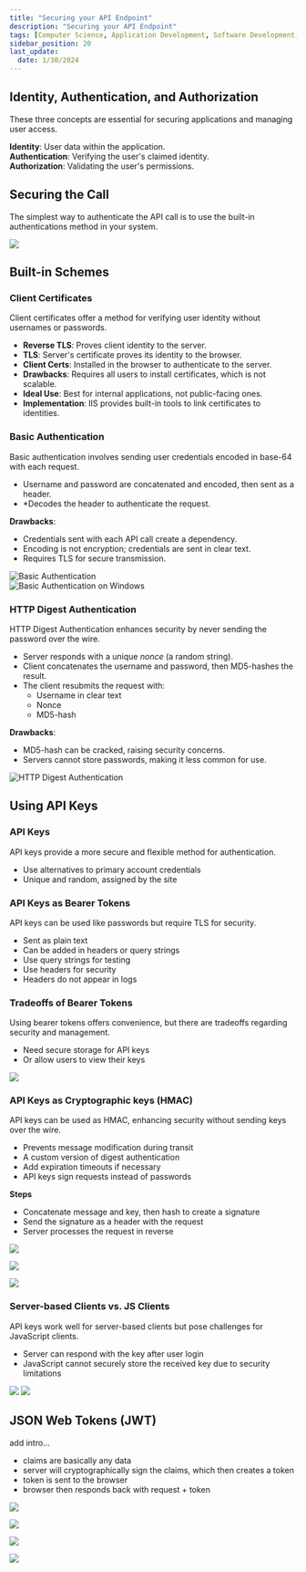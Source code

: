 ```yaml
---
title: "Securing your API Endpoint"
description: "Securing your API Endpoint"
tags: [Computer Science, Application Development, Software Development, APIs]
sidebar_position: 20
last_update:
  date: 1/30/2024
---
```


## Identity, Authentication, and Authorization

These three concepts are essential for securing applications and managing user access.

**Identity**: User data within the application.  
**Authentication**: Verifying the user's claimed identity.  
**Authorization**: Validating the user's permissions.

## Securing the Call

The simplest way to authenticate the API call is to use the built-in authentications method in your system.

![](/img/docs/codemash-api-2.png)


## Built-in Schemes

### Client Certificates

Client certificates offer a method for verifying user identity without usernames or passwords.

- **Reverse TLS**: Proves client identity to the server.
- **TLS**: Server's certificate proves its identity to the browser.
- **Client Certs**: Installed in the browser to authenticate to the server.
- **Drawbacks**: Requires all users to install certificates, which is not scalable.
- **Ideal Use**: Best for internal applications, not public-facing ones.
- **Implementation**: IIS provides built-in tools to link certificates to identities.

### Basic Authentication

Basic authentication involves sending user credentials encoded in base-64 with each request.

- Username and password are concatenated and encoded, then sent as a header.
- *Decodes the header to authenticate the request.


**Drawbacks**:
- Credentials sent with each API call create a dependency.
- Encoding is not encryption; credentials are sent in clear text.
- Requires TLS for secure transmission.


![Basic Authentication](/img/docs/codemash-api-basicauth.png)  
![Basic Authentication on Windows](/img/docs/codemash-api-basicauth-windows.png)  

### HTTP Digest Authentication

HTTP Digest Authentication enhances security by never sending the password over the wire.

  - Server responds with a unique *nonce* (a random string).
  - Client concatenates the username and password, then MD5-hashes the result.
  - The client resubmits the request with:
    - Username in clear text
    - Nonce
    - MD5-hash

**Drawbacks**:
- MD5-hash can be cracked, raising security concerns.
- Servers cannot store passwords, making it less common for use.

![HTTP Digest Authentication](/img/docs/codemash-api-digest.png)




## Using API Keys

### API Keys

API keys provide a more secure and flexible method for authentication.

- Use alternatives to primary account credentials
- Unique and random, assigned by the site


### API Keys as Bearer Tokens 

API keys can be used like passwords but require TLS for security.

- Sent as plain text
- Can be added in headers or query strings
- Use query strings for testing
- Use headers for security
- Headers do not appear in logs


### Tradeoffs of Bearer Tokens

Using bearer tokens offers convenience, but there are tradeoffs regarding security and management.

- Need secure storage for API keys
- Or allow users to view their keys

![](/img/docs/codemash-api-bearer.png)


### API Keys as Cryptographic keys (HMAC) 

API keys can be used as HMAC, enhancing security without sending keys over the wire.

- Prevents message modification during transit
- A custom version of digest authentication
- Add expiration timeouts if necessary
- API keys sign requests instead of passwords

**Steps**
- Concatenate message and key, then hash to create a signature
- Send the signature as a header with the request
- Server processes the request in reverse

![](/img/docs/codemash-api-hmac.png)

![](/img/docs/codemash-api-hmac-2.png)

![](/img/docs/codemash-api-hmac-reverse.png)



### Server-based Clients vs. JS Clients 

API keys work well for server-based clients but pose challenges for JavaScript clients.

- Server can respond with the key after user login
- JavaScript cannot securely store the received key due to security limitations

![](/img/docs/codemash-api-keys-2.png)
![](/img/docs/codemash-api-keys-3.png)



## JSON Web Tokens (JWT)

add intro...

- claims are basically any data
- server will cryptographically sign the claims, which then creates a token
- token is sent to the browser
- browser then responds back with request + token

![](/img/docs/codemash-jwt.png)

![](/img/docs/codemash-jwt-2.png)

![](/img/docs/codemash-jwt-4.png)

![](/img/docs/codemash-jwt-5.png)



